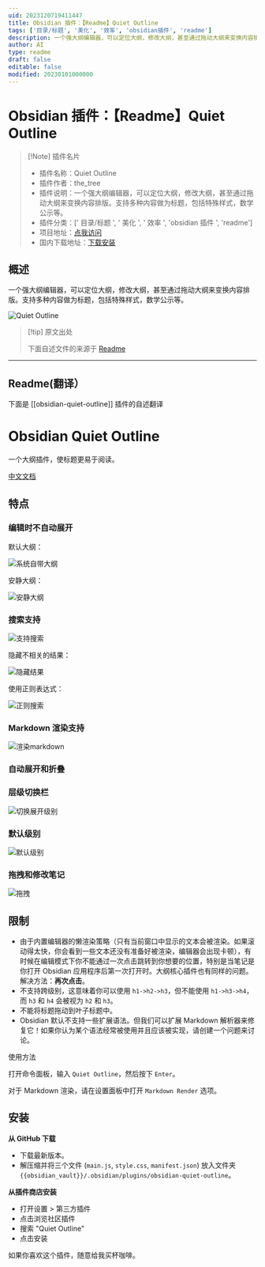 ```yaml
---
uid: 2023120719411447
title: Obsidian 插件：【Readme】Quiet Outline
tags: ['目录/标题', '美化', '效率', 'obsidian插件', 'readme']
description: 一个强大纲编辑器，可以定位大纲，修改大纲，甚至通过拖动大纲来变换内容排版。支持多种内容做为标题，包括特殊样式，数学公示等。
author: AI
type: readme
draft: false
editable: false
modified: 20230101000000
---
```


# Obsidian 插件：【Readme】Quiet Outline

> [!Note] 插件名片
> - 插件名称：Quiet Outline
> - 插件作者：the_tree
> - 插件说明：一个强大纲编辑器，可以定位大纲，修改大纲，甚至通过拖动大纲来变换内容排版。支持多种内容做为标题，包括特殊样式，数学公示等。
> - 插件分类：[' 目录/标题 ', ' 美化 ', ' 效率 ', 'obsidian 插件 ', 'readme']
> - 项目地址：[点我访问](https://github.com/guopenghui/obsidian-quiet-outline)
> - 国内下载地址：[下载安装](https://pkmer.cn/products/plugin/pluginMarket/?obsidian-quiet-outline)

## 概述

一个强大纲编辑器，可以定位大纲，修改大纲，甚至通过拖动大纲来变换内容排版。支持多种内容做为标题，包括特殊样式，数学公示等。

![Quiet Outline](https://cdn.pkmer.cn/covers/obsidian-quiet-outline.png!pkmer)

> [!tip] 原文出处
>
>下面自述文件的来源于 [Readme](https://ghproxy.net/https://raw.githubusercontent.com/guopenghui/obsidian-quiet-outline/master/README.md)
>

---

## Readme(翻译）

下面是 [[obsidian-quiet-outline]] 插件的自述翻译

# Obsidian Quiet Outline

一个大纲插件，使标题更易于阅读。

[中文文档](https://github.com/guopenghui/obsidian-quiet-outline/blob/master/README-CN.md)

## 特点

### 编辑时不自动展开

默认大纲：

![系统自带大纲](https://cdn.pkmer.cn/covers/obsidian-quiet-outline_1_0.gif)

安静大纲：

![安静大纲](https://cdn.pkmer.cn/covers/obsidian-quiet-outline_1_1.gif)

### 搜索支持

![支持搜索](https://cdn.pkmer.cn/covers/obsidian-quiet-outline_1_2.gif)

隐藏不相关的结果：

![隐藏结果](https://cdn.pkmer.cn/covers/obsidian-quiet-outline_1_3.gif)

使用正则表达式：

![正则搜索](https://cdn.pkmer.cn/covers/obsidian-quiet-outline_1_4.gif)

### Markdown 渲染支持

![渲染markdown](https://cdn.pkmer.cn/covers/obsidian-quiet-outline_1_5.gif)

### 自动展开和折叠

### 层级切换栏

![切换展开级别](https://cdn.pkmer.cn/covers/obsidian-quiet-outline_1_6.gif)

### 默认级别

![默认级别](https://cdn.pkmer.cn/covers/obsidian-quiet-outline_1_7.gif)

### 拖拽和修改笔记

![拖拽](https://cdn.pkmer.cn/covers/obsidian-quiet-outline_1_8.gif)

## 限制

+ 由于内置编辑器的懒渲染策略（只有当前窗口中显示的文本会被渲染。如果滚动得太快，你会看到一些文本还没有准备好被渲染，编辑器会出现卡顿），有时候在编辑模式下你不能通过一次点击跳转到你想要的位置，特别是当笔记是你打开 Obsidian 应用程序后第一次打开时。大纲核心插件也有同样的问题。解决方法：**再次点击**。
+ 不支持跨级别，这意味着你可以使用 `h1->h2->h3`，但不能使用 `h1->h3->h4`，而 `h3` 和 `h4` 会被视为 `h2` 和 `h3`。
+ 不能将标题拖动到叶子标题中。
+ Obsidian 默认不支持一些扩展语法。但我们可以扩展 Markdown 解析器来修复它！如果你认为某个语法经常被使用并且应该被实现，请创建一个问题来讨论。

使用方法

打开命令面板，输入 `Quiet Outline`，然后按下 `Enter`。

对于 Markdown 渲染，请在设置面板中打开 `Markdown Render` 选项。

## 安装

**从 GitHub 下载**

   + 下载最新版本。
   + 解压缩并将三个文件 (`main.js`, `style.css`, `manifest.json`) 放入文件夹 `{{obsidian_vault}}/.obsidian/plugins/obsidian-quiet-outline`。

**从插件商店安装**

+ 打开设置 > 第三方插件
+ 点击浏览社区插件
+ 搜索 "Quiet Outline"
+ 点击安装

如果你喜欢这个插件，随意给我买杯咖啡。
